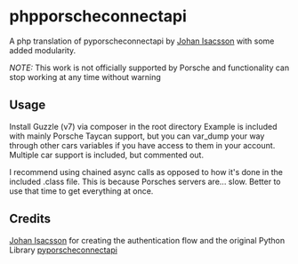 # phpporscheconnectapi
A php translation of pyporscheconnectapi by [Johan Isacsson](https://github.com/CJNE) with some added modularity.

*NOTE:* This work is not officially supported by Porsche and functionality can stop working at any time without warning

## Usage

Install Guzzle (v7) via composer in the root directory
Example is included with mainly Porsche Taycan support, but you can var_dump your way through other cars variables if you have access to them in your account. Multiple car support is included, but commented out.

I recommend using chained async calls as opposed to how it's done in the included .class file. This is because Porsches servers are... slow. Better to use that time to get everything at once.


## Credits
[Johan Isacsson](https://github.com/CJNE) for creating the authentication flow and the original Python Library [pyporscheconnectapi](https://github.com/CJNE/pyporscheconnectapi)


